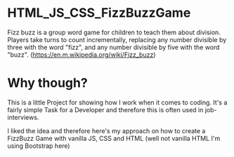 # HTML_JS_CSS_FizzBuzzGame

Fizz buzz is a group word game for children to teach them about division. Players take turns to count incrementally, replacing any number divisible by three with the word "fizz", and any number divisible by five with the word "buzz".
(https://en.m.wikipedia.org/wiki/Fizz_buzz)

# Why though?

This is a little Project for showing how I work when it comes to coding.
It's a fairly simple Task for a Developer and therefore this is often used in job-interviews.

I liked the idea and therefore here's my approach on how to create a FizzBuzz Game
with vanilla JS, CSS and HTML (well not vanilla HTML I'm using Bootstrap here)
